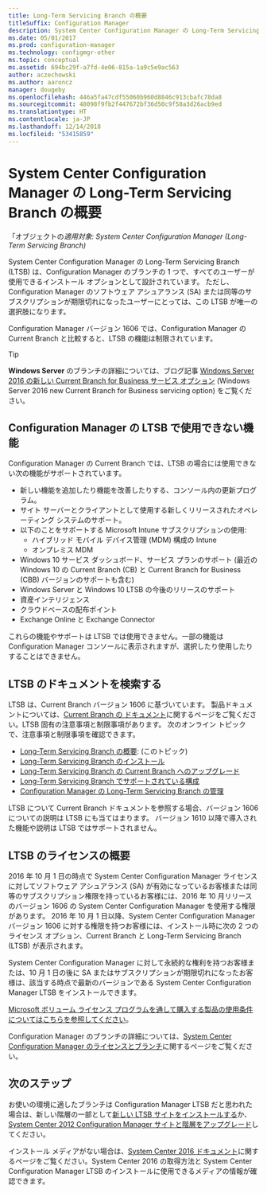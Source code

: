 ```yaml
---
title: Long-Term Servicing Branch の概要
titleSuffix: Configuration Manager
description: System Center Configuration Manager の Long-Term Servicing Branch について説明します。
ms.date: 05/01/2017
ms.prod: configuration-manager
ms.technology: configmgr-other
ms.topic: conceptual
ms.assetid: 694bc29f-a7fd-4e06-815a-1a9c5e9ac563
author: aczechowski
ms.author: aaroncz
manager: dougeby
ms.openlocfilehash: 446a5fa47cdf55060b960d8846c913cbafc78da8
ms.sourcegitcommit: 48098f9fb2f447672bf36d50c9f58a3d26acb9ed
ms.translationtype: HT
ms.contentlocale: ja-JP
ms.lasthandoff: 12/14/2018
ms.locfileid: "53415859"
---
```

# <a name="introduction-to-the-long-term-servicing-branch-of-system-center-configuration-manager"></a>System Center Configuration Manager の Long-Term Servicing Branch の概要

「オブジェクトの*適用対象: System Center Configuration Manager (Long-Term Servicing Branch)*

System Center Configuration Manager の Long-Term Servicing Branch (LTSB) は、Configuration Manager のブランチの 1 つで、すべてのユーザーが使用できるインストール オプションとして設計されています。 ただし、Configuration Manager のソフトウェア アシュアランス (SA) または同等のサブスクリプションが期限切れになったユーザーにとっては、この LTSB が唯一の選択肢になります。


Configuration Manager バージョン 1606 では、Configuration Manager の Current Branch と比較すると、LTSB の機能は制限されています。

 > [!TIP]   
 > **Windows Server** のブランチの詳細については、ブログ記事 [Windows Server 2016 の新しい Current Branch for Business サービス オプション]( https://blogs.technet.microsoft.com/windowsserver/2016/07/12/windows-server-2016-new-current-branch-for-business-servicing-option/) (Windows Server 2016 new Current Branch for Business servicing option) をご覧ください。

## <a name="features-that-are-not-available-in-the-ltsb-of-configuration-manager"></a>Configuration Manager の LTSB で使用できない機能
Configuration Manager の Current Branch では、LTSB の場合には使用できない次の機能がサポートされています。

-   新しい機能を追加したり機能を改善したりする、コンソール内の更新プログラム。
-   サイト サーバーとクライアントとして使用する新しくリリースされたオペレーティング システムのサポート。
-   以下のことをサポートする Microsoft Intune サブスクリプションの使用:
    -   ハイブリッド モバイル デバイス管理 (MDM) 構成の Intune
    -   オンプレミス MDM
-   Windows 10 サービス ダッシュボード、サービス プランのサポート (最近の Windows 10 の Current Branch (CB) と Current Branch for Business (CBB) バージョンのサポートも含む)  
-   Windows Server と Windows 10 LTSB の今後のリリースのサポート
-   資産インテリジェンス
-   クラウドベースの配布ポイント
-   Exchange Online と Exchange Connector    

これらの機能やサポートは LTSB では使用できません。一部の機能は Configuration Manager コンソールに表示されますが、選択したり使用したりすることはできません。


## <a name="find-documentation-for-the-ltsb"></a>LTSB のドキュメントを検索する
LTSB は、Current Branch バージョン 1606 に基づいています。 製品ドキュメントについては、[Current Branch の ドキュメント](https://docs.microsoft.com/sccm/)に関するページをご覧ください。LTSB 固有の注意事項と制限事項があります。 次のオンライン トピックで、注意事項と制限事項を確認できます。

- [Long-Term Servicing Branch の概要](introduction-to-the-ltsb.md): (このトピック)
- [Long-Term Servicing Branch のインストール](install-the-ltsb.md)
- [Long-Term Servicing Branch の Current Branch へのアップグレード](convert-to-current-branch.md)
- [Long-Term Servicing Branch でサポートされている構成](supported-configurations-for-ltsb.md)
- [Configuration Manager の Long-Term Servicing Branch の管理](manage-the-ltsb.md)

LTSB について Current Branch ドキュメントを参照する場合、バージョン 1606 についての説明は LTSB にも当てはまります。 バージョン 1610 以降で導入された機能や説明は LTSB ではサポートされません。


## <a name="licensing-overview-for-the-ltsb"></a>LTSB のライセンスの概要   
2016 年 10 月 1 日の時点で System Center Configuration Manager ライセンスに対してソフトウェア アシュアランス (SA) が有効になっているお客様または同等のサブスクリプション権限を持っているお客様には、2016 年 10 月リリースのバージョン 1606 の System Center Configuration Manager を使用する権限があります。 2016 年 10 月 1 日以降、System Center Configuration Manager バージョン 1606 に対する権限を持つお客様には、インストール時に次の 2 つのライセンス オプション、Current Branch と Long-Term Servicing Branch (LTSB) が表示されます。

System Center Configuration Manager に対して永続的な権利を持つお客様または、10 月 1 日の後に SA またはサブスクリプションが期限切れになったお客様は、該当する時点で最新のバージョンである System Center Configuration Manager LTSB をインストールできます。

[Microsoft ボリューム ライセンス プログラムを通して購入する製品の使用条件についてはこちらを参照してください](http://go.microsoft.com/fwlink/?LinkId=800052)。

Configuration Manager のブランチの詳細については、[System Center Configuration Manager のライセンスとブランチ](learn-more-editions.md)に関するページをご覧ください。

## <a name="next-steps"></a>次のステップ

お使いの環境に適したブランチは Configuration Manager LTSB だと思われた場合は、新しい階層の一部として[新しい LTSB サイトをインストールする](/sccm/core/understand/install-the-ltsb#install-a-new-site)か、[System Center 2012 Configuration Manager サイトと階層をアップグレード](/sccm/core/understand/install-the-ltsb#upgrade-from-system-center-2012-configuration-manager)してください。

インストール メディアがない場合は、[System Center 2016 ドキュメント](https://technet.microsoft.com/system-center-docs/system-center)に関するページをご覧ください。System Center 2016 の取得方法と System Center Configuration Manager LTSB のインストールに使用できるメディアの情報が確認できます。  
